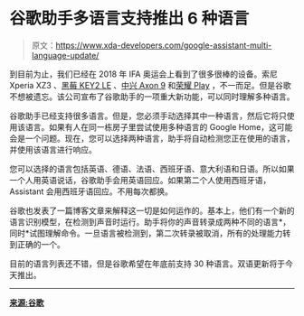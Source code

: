 # 谷歌助手多语言支持推出 6 种语言

> 原文：<https://www.xda-developers.com/google-assistant-multi-language-update/>

到目前为止，我们已经在 2018 年 IFA 奥运会上看到了很多很棒的设备。索尼 Xperia XZ3 、[黑莓 KEY2 LE](https://www.xda-developers.com/blackberry-key2-le-specs-pics-pricing-availability/) 、[中兴 Axon 9](https://www.xda-developers.com/zte-axon-9-pro-specs-renders-pricing-availability/) 和[荣耀 Play](https://www.xda-developers.com/honor-magic-2-honor-play-launch/) ，不一而足。但是谷歌不想被遗忘。该公司宣布了谷歌助手的一项重大新功能，可以同时理解多种语言。

谷歌助手已经支持很多语言。但是，您必须手动选择其中一种语言，然后它将只使用该语言。如果有人在同一栋房子里尝试使用多种语言的 Google Home，这可能会是一个问题。现在，您可以选择两种语言，助手将自动检测您正在使用的语言，并使用该语言进行响应。

您可以选择的语言包括英语、德语、法语、西班牙语、意大利语和日语。所以如果一个人用英语说话，谷歌助手会用英语回应。如果第二个人使用西班牙语，Assistant 会用西班牙语回应。不用每次都换。

谷歌也发表了一篇博客文章来解释这一切是如何运作的。基本上，他们有一个新的语言识别模型，在检测到声音时运行。助手将你的声音转录成两种不同的语言*，同时*试图理解命令。一旦语言被检测到，第二次转录被取消，所有的处理能力转到正确的一个。

目前的语言列表还不错，但是谷歌希望在年底前支持 30 种语言。双语更新将于今天推出。

* * *

[**来源:谷歌**](https://www.blog.google/products/assistant/meet-bilingual-google-assistant-new-smart-home-devices/)